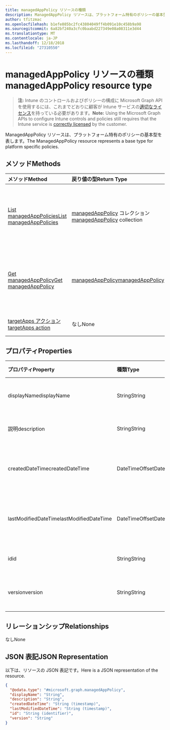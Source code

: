 ```yaml
---
title: managedAppPolicy リソースの種類
description: ManagedAppPolicy リソースは、プラットフォーム特有のポリシーの基本型を表します。
author: tfitzmac
ms.openlocfilehash: b1efe085bc2fc43804049ff4b091e10c458b9a98
ms.sourcegitcommit: 6a82bf240a3cfc0baabd227349e08a08311e3d44
ms.translationtype: MT
ms.contentlocale: ja-JP
ms.lasthandoff: 12/18/2018
ms.locfileid: "27310550"
---
```

# <a name="managedapppolicy-resource-type"></a><span data-ttu-id="8308d-103">managedAppPolicy リソースの種類</span><span class="sxs-lookup"><span data-stu-id="8308d-103">managedAppPolicy resource type</span></span>

> <span data-ttu-id="8308d-104">**注:** Intune のコントロールおよびポリシーの構成に Microsoft Graph API を使用するには、これまでどおりに顧客が Intune サービスの[適切なライセンス](https://go.microsoft.com/fwlink/?linkid=839381)を持っている必要があります。</span><span class="sxs-lookup"><span data-stu-id="8308d-104">**Note:** Using the Microsoft Graph APIs to configure Intune controls and policies still requires that the Intune service is [correctly licensed](https://go.microsoft.com/fwlink/?linkid=839381) by the customer.</span></span>

<span data-ttu-id="8308d-105">ManagedAppPolicy リソースは、プラットフォーム特有のポリシーの基本型を表します。</span><span class="sxs-lookup"><span data-stu-id="8308d-105">The ManagedAppPolicy resource represents a base type for platform specific policies.</span></span>
## <a name="methods"></a><span data-ttu-id="8308d-106">メソッド</span><span class="sxs-lookup"><span data-stu-id="8308d-106">Methods</span></span>
|<span data-ttu-id="8308d-107">メソッド</span><span class="sxs-lookup"><span data-stu-id="8308d-107">Method</span></span>|<span data-ttu-id="8308d-108">戻り値の型</span><span class="sxs-lookup"><span data-stu-id="8308d-108">Return Type</span></span>|<span data-ttu-id="8308d-109">説明</span><span class="sxs-lookup"><span data-stu-id="8308d-109">Description</span></span>|
|:---|:---|:---|
|[<span data-ttu-id="8308d-110">List managedAppPolicies</span><span class="sxs-lookup"><span data-stu-id="8308d-110">List managedAppPolicies</span></span>](../api/intune-mam-managedapppolicy-list.md)|<span data-ttu-id="8308d-111">[managedAppPolicy](../resources/intune-mam-managedapppolicy.md) コレクション</span><span class="sxs-lookup"><span data-stu-id="8308d-111">[managedAppPolicy](../resources/intune-mam-managedapppolicy.md) collection</span></span>|<span data-ttu-id="8308d-112">[managedAppPolicy](../resources/intune-mam-managedapppolicy.md) オブジェクトのプロパティとリレーションシップをリストします。</span><span class="sxs-lookup"><span data-stu-id="8308d-112">List properties and relationships of the [managedAppPolicy](../resources/intune-mam-managedapppolicy.md) objects.</span></span>|
|[<span data-ttu-id="8308d-113">Get managedAppPolicy</span><span class="sxs-lookup"><span data-stu-id="8308d-113">Get managedAppPolicy</span></span>](../api/intune-mam-managedapppolicy-get.md)|[<span data-ttu-id="8308d-114">managedAppPolicy</span><span class="sxs-lookup"><span data-stu-id="8308d-114">managedAppPolicy</span></span>](../resources/intune-mam-managedapppolicy.md)|<span data-ttu-id="8308d-115">[managedAppPolicy](../resources/intune-mam-managedapppolicy.md) オブジェクトのプロパティとリレーションシップを読み取ります。</span><span class="sxs-lookup"><span data-stu-id="8308d-115">Read properties and relationships of the [managedAppPolicy](../resources/intune-mam-managedapppolicy.md) object.</span></span>|
|[<span data-ttu-id="8308d-116">targetApps アクション</span><span class="sxs-lookup"><span data-stu-id="8308d-116">targetApps action</span></span>](../api/intune-mam-managedapppolicy-targetapps.md)|<span data-ttu-id="8308d-117">なし</span><span class="sxs-lookup"><span data-stu-id="8308d-117">None</span></span>|<span data-ttu-id="8308d-118">まだ文書化されていません</span><span class="sxs-lookup"><span data-stu-id="8308d-118">Not yet documented</span></span>|

## <a name="properties"></a><span data-ttu-id="8308d-119">プロパティ</span><span class="sxs-lookup"><span data-stu-id="8308d-119">Properties</span></span>
|<span data-ttu-id="8308d-120">プロパティ</span><span class="sxs-lookup"><span data-stu-id="8308d-120">Property</span></span>|<span data-ttu-id="8308d-121">種類</span><span class="sxs-lookup"><span data-stu-id="8308d-121">Type</span></span>|<span data-ttu-id="8308d-122">説明</span><span class="sxs-lookup"><span data-stu-id="8308d-122">Description</span></span>|
|:---|:---|:---|
|<span data-ttu-id="8308d-123">displayName</span><span class="sxs-lookup"><span data-stu-id="8308d-123">displayName</span></span>|<span data-ttu-id="8308d-124">String</span><span class="sxs-lookup"><span data-stu-id="8308d-124">String</span></span>|<span data-ttu-id="8308d-125">ポリシーの表示名。</span><span class="sxs-lookup"><span data-stu-id="8308d-125">Policy display name.</span></span>|
|<span data-ttu-id="8308d-126">説明</span><span class="sxs-lookup"><span data-stu-id="8308d-126">description</span></span>|<span data-ttu-id="8308d-127">String</span><span class="sxs-lookup"><span data-stu-id="8308d-127">String</span></span>|<span data-ttu-id="8308d-128">ポリシーの説明。</span><span class="sxs-lookup"><span data-stu-id="8308d-128">The policy's description.</span></span>|
|<span data-ttu-id="8308d-129">createdDateTime</span><span class="sxs-lookup"><span data-stu-id="8308d-129">createdDateTime</span></span>|<span data-ttu-id="8308d-130">DateTimeOffset</span><span class="sxs-lookup"><span data-stu-id="8308d-130">DateTimeOffset</span></span>|<span data-ttu-id="8308d-131">ポリシーが作成された日時。</span><span class="sxs-lookup"><span data-stu-id="8308d-131">The date and time the policy was created.</span></span>|
|<span data-ttu-id="8308d-132">lastModifiedDateTime</span><span class="sxs-lookup"><span data-stu-id="8308d-132">lastModifiedDateTime</span></span>|<span data-ttu-id="8308d-133">DateTimeOffset</span><span class="sxs-lookup"><span data-stu-id="8308d-133">DateTimeOffset</span></span>|<span data-ttu-id="8308d-134">ポリシーが変更された最終日時。</span><span class="sxs-lookup"><span data-stu-id="8308d-134">Last time the policy was modified.</span></span>|
|<span data-ttu-id="8308d-135">id</span><span class="sxs-lookup"><span data-stu-id="8308d-135">id</span></span>|<span data-ttu-id="8308d-136">String</span><span class="sxs-lookup"><span data-stu-id="8308d-136">String</span></span>|<span data-ttu-id="8308d-137">エンティティのキー。</span><span class="sxs-lookup"><span data-stu-id="8308d-137">Key of the entity.</span></span>|
|<span data-ttu-id="8308d-138">version</span><span class="sxs-lookup"><span data-stu-id="8308d-138">version</span></span>|<span data-ttu-id="8308d-139">String</span><span class="sxs-lookup"><span data-stu-id="8308d-139">String</span></span>|<span data-ttu-id="8308d-140">エンティティのバージョン。</span><span class="sxs-lookup"><span data-stu-id="8308d-140">Version of the entity.</span></span>|

## <a name="relationships"></a><span data-ttu-id="8308d-141">リレーションシップ</span><span class="sxs-lookup"><span data-stu-id="8308d-141">Relationships</span></span>
<span data-ttu-id="8308d-142">なし</span><span class="sxs-lookup"><span data-stu-id="8308d-142">None</span></span>
## <a name="json-representation"></a><span data-ttu-id="8308d-143">JSON 表記</span><span class="sxs-lookup"><span data-stu-id="8308d-143">JSON Representation</span></span>
<span data-ttu-id="8308d-144">以下は、リソースの JSON 表記です。</span><span class="sxs-lookup"><span data-stu-id="8308d-144">Here is a JSON representation of the resource.</span></span>
<!-- {
  "blockType": "resource",
  "keyProperty": "id",
  "@odata.type": "microsoft.graph.managedAppPolicy"
}
-->
``` json
{
  "@odata.type": "#microsoft.graph.managedAppPolicy",
  "displayName": "String",
  "description": "String",
  "createdDateTime": "String (timestamp)",
  "lastModifiedDateTime": "String (timestamp)",
  "id": "String (identifier)",
  "version": "String"
}
```



